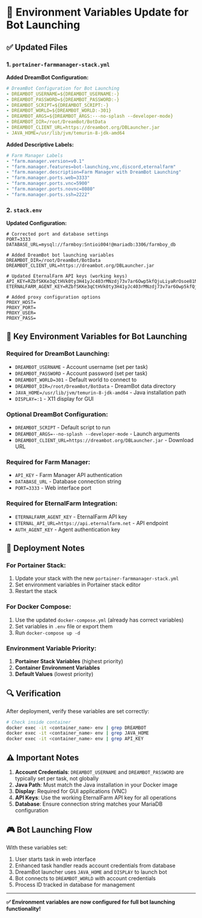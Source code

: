 # 🔧 Environment Variables Update for Bot Launching

## ✅ Updated Files

### 1. `portainer-farmmanager-stack.yml`
**Added DreamBot Configuration:**
```yaml
# DreamBot Configuration for Bot Launching
- DREAMBOT_USERNAME=${DREAMBOT_USERNAME:-}
- DREAMBOT_PASSWORD=${DREAMBOT_PASSWORD:-}
- DREAMBOT_SCRIPT=${DREAMBOT_SCRIPT:-}
- DREAMBOT_WORLD=${DREAMBOT_WORLD:-301}
- DREAMBOT_ARGS=${DREAMBOT_ARGS:---no-splash --developer-mode}
- DREAMBOT_DIR=/root/DreamBot/BotData
- DREAMBOT_CLIENT_URL=https://dreambot.org/DBLauncher.jar
- JAVA_HOME=/usr/lib/jvm/temurin-8-jdk-amd64
```

**Added Descriptive Labels:**
```yaml
# Farm Manager Labels
- "farm.manager.version=v0.1"
- "farm.manager.features=bot-launching,vnc,discord,eternalfarm"
- "farm.manager.description=Farm Manager with DreamBot Launching"
- "farm.manager.ports.web=3333"
- "farm.manager.ports.vnc=5900"
- "farm.manager.ports.novnc=8080"
- "farm.manager.ports.ssh=2222"
```

### 2. `stack.env`
**Updated Configuration:**
```env
# Corrected port and database settings
PORT=3333
DATABASE_URL=mysql://farmboy:Sntioi004!@mariadb:3306/farmboy_db

# Added DreamBot bot launching variables
DREAMBOT_DIR=/root/DreamBot/BotData
DREAMBOT_CLIENT_URL=https://dreambot.org/DBLauncher.jar

# Updated EternalFarm API keys (working keys)
API_KEY=RZbfSKKe3qCtHVk0ty3H41yJc403rMNzdj73v7ar6Owp5kfQjuLiyaRrOsoe81N5
ETERNALFARM_AGENT_KEY=RZbfSKKe3qCtHVk0ty3H41yJc403rMNzdj73v7ar6Owp5kfQjuLiyaRrOsoe81N5

# Added proxy configuration options
PROXY_HOST=
PROXY_PORT=
PROXY_USER=
PROXY_PASS=
```

## 🎯 Key Environment Variables for Bot Launching

### Required for DreamBot Launching:
- `DREAMBOT_USERNAME` - Account username (set per task)
- `DREAMBOT_PASSWORD` - Account password (set per task)
- `DREAMBOT_WORLD=301` - Default world to connect to
- `DREAMBOT_DIR=/root/DreamBot/BotData` - DreamBot data directory
- `JAVA_HOME=/usr/lib/jvm/temurin-8-jdk-amd64` - Java installation path
- `DISPLAY=:1` - X11 display for GUI

### Optional DreamBot Configuration:
- `DREAMBOT_SCRIPT` - Default script to run
- `DREAMBOT_ARGS=--no-splash --developer-mode` - Launch arguments
- `DREAMBOT_CLIENT_URL=https://dreambot.org/DBLauncher.jar` - Download URL

### Required for Farm Manager:
- `API_KEY` - Farm Manager API authentication
- `DATABASE_URL` - Database connection string
- `PORT=3333` - Web interface port

### Required for EternalFarm Integration:
- `ETERNALFARM_AGENT_KEY` - EternalFarm API key
- `ETERNAL_API_URL=https://api.eternalfarm.net` - API endpoint
- `AUTH_AGENT_KEY` - Agent authentication key

## 🚀 Deployment Notes

### For Portainer Stack:
1. Update your stack with the new `portainer-farmmanager-stack.yml`
2. Set environment variables in Portainer stack editor
3. Restart the stack

### For Docker Compose:
1. Use the updated `docker-compose.yml` (already has correct variables)
2. Set variables in `.env` file or export them
3. Run `docker-compose up -d`

### Environment Variable Priority:
1. **Portainer Stack Variables** (highest priority)
2. **Container Environment Variables**
3. **Default Values** (lowest priority)

## 🔍 Verification

After deployment, verify these variables are set correctly:
```bash
# Check inside container
docker exec -it <container_name> env | grep DREAMBOT
docker exec -it <container_name> env | grep JAVA_HOME
docker exec -it <container_name> env | grep API_KEY
```

## ⚠️ Important Notes

1. **Account Credentials**: `DREAMBOT_USERNAME` and `DREAMBOT_PASSWORD` are typically set per task, not globally
2. **Java Path**: Must match the Java installation in your Docker image
3. **Display**: Required for GUI applications (VNC)
4. **API Keys**: Use the working EternalFarm API key for all operations
5. **Database**: Ensure connection string matches your MariaDB configuration

## 🎮 Bot Launching Flow

With these variables set:
1. User starts task in web interface
2. Enhanced task handler reads account credentials from database
3. DreamBot launcher uses `JAVA_HOME` and `DISPLAY` to launch bot
4. Bot connects to `DREAMBOT_WORLD` with account credentials
5. Process ID tracked in database for management

---

**✅ Environment variables are now configured for full bot launching functionality!** 